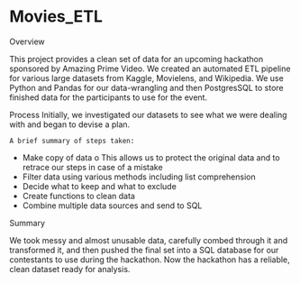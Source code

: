 # Movies_ETL

Overview

This project provides a clean set of data for an upcoming hackathon sponsored by Amazing Prime Video. We created an automated ETL pipeline for various large datasets from Kaggle, Movielens, and Wikipedia. We use Python and Pandas for our data-wrangling and then PostgresSQL to store finished data for the participants to use for the event.


Process
Initially, we investigated our datasets to see what we were dealing with and began to devise a plan. 

	A brief summary of steps taken:
* Make copy of data
o This allows us to protect the original data and to retrace our steps in case of a mistake
* Filter data using various methods including list comprehension
* Decide what to keep and what to exclude
* Create functions to clean data 
* Combine multiple data sources and send to SQL


Summary

We took messy and almost unusable data, carefully combed through it and transformed it, and then pushed the final set into a SQL database for our contestants to use during the hackathon. Now the hackathon has a reliable, clean dataset ready for analysis.


